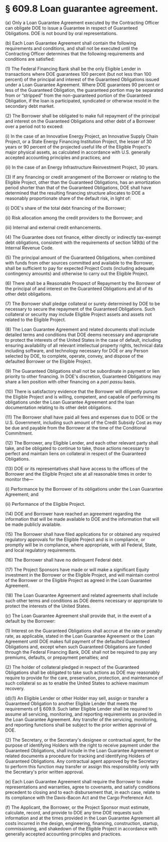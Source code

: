 # § 609.8   Loan guarantee agreement.

(a) Only a Loan Guarantee Agreement executed by the Contracting Officer can obligate DOE to issue a Guarantee in respect of Guaranteed Obligations. DOE is not bound by oral representations.


(b) Each Loan Guarantee Agreement shall contain the following requirements and conditions, and shall not be executed until the Contracting Officer determines that the following requirements and conditions are satisfied:


(1) The Federal Financing Bank shall be the only Eligible Lender in transactions where DOE guarantees 100 percent (but not less than 100 percent) of the principal and interest of the Guaranteed Obligations issued under a Loan Guarantee Agreement. Where DOE guarantees 90 percent or less of the Guaranteed Obligation, the guaranteed portion may be separated from or “stripped” from the non-guaranteed portion of the Guaranteed Obligation, if the loan is participated, syndicated or otherwise resold in the secondary debt market.


(2) The Borrower shall be obligated to make full repayment of the principal and interest on the Guaranteed Obligations and other debt of a Borrower over a period not to exceed:


(i) In the case of an Innovative Energy Project, an Innovative Supply Chain Project, or a State Energy Financing Institution Project, the lesser of 30 years or 90 percent of the projected useful life of the Eligible Project's major physical assets, as calculated in accordance with U.S. generally accepted accounting principles and practices; and


(ii) In the case of an Energy Infrastructure Reinvestment Project, 30 years.


(3) If any financing or credit arrangement of the Borrower or relating to the Eligible Project, other than the Guaranteed Obligations, has an amortization period shorter than that of the Guaranteed Obligations, DOE shall have determined that the resulting financing structure allocates to DOE a reasonably proportionate share of the default risk, in light of:


(i) DOE's share of the total debt financing of the Borrower;


(ii) Risk allocation among the credit providers to the Borrower; and


(iii) Internal and external credit enhancements.


(4) The Guarantee does not finance, either directly or indirectly tax-exempt debt obligations, consistent with the requirements of section 149(b) of the Internal Revenue Code.


(5) The principal amount of the Guaranteed Obligations, when combined with funds from other sources committed and available to the Borrower, shall be sufficient to pay for expected Project Costs (including adequate contingency amounts) and otherwise to carry out the Eligible Project.


(6) There shall be a Reasonable Prospect of Repayment by the Borrower of the principal of and interest on the Guaranteed Obligations and all of its other debt obligations.


(7) The Borrower shall pledge collateral or surety determined by DOE to be necessary to secure the repayment of the Guaranteed Obligations. Such collateral or security may include Eligible Project assets and assets not related to the Eligible Project.


(8) The Loan Guarantee Agreement and related documents shall include detailed terms and conditions that DOE deems necessary and appropriate to protect the interests of the United States in the case of default, including ensuring availability of all relevant intellectual property rights, technical data including software, and technology necessary for DOE or any Person selected by DOE, to complete, operate, convey, and dispose of the defaulted Borrower or the Eligible Project.


(9) The Guaranteed Obligations shall not be subordinate in payment or lien priority to other financing. In DOE's discretion, Guaranteed Obligations may share a lien position with other financing on a *pari passu* basis.


(10) There is satisfactory evidence that the Borrower will diligently pursue the Eligible Project and is willing, competent, and capable of performing its obligations under the Loan Guarantee Agreement and the loan documentation relating to its other debt obligations.


(11) The Borrower shall have paid all fees and expenses due to DOE or the U.S. Government, including such amount of the Credit Subsidy Cost as may be due and payable from the Borrower at the time of the Conditional Commitment.


(12) The Borrower, any Eligible Lender, and each other relevant party shall take, and be obligated to continue to take, those actions necessary to perfect and maintain liens on collateral in respect of the Guaranteed Obligations.


(13) DOE or its representatives shall have access to the offices of the Borrower and the Eligible Project site at all reasonable times in order to monitor the—


(i) Performance by the Borrower of its obligations under the Loan Guarantee Agreement; and


(ii) Performance of the Eligible Project.


(14) DOE and Borrower have reached an agreement regarding the information that will be made available to DOE and the information that will be made publicly available.


(15) The Borrower shall have filed applications for or obtained any required regulatory approvals for the Eligible Project and is in compliance, or promptly will be in compliance, where appropriate, with all Federal, State, and local regulatory requirements.


(16) The Borrower shall have no delinquent Federal debt.


(17) The Project Sponsors have made or will make a significant Equity investment in the Borrower or the Eligible Project, and will maintain control of the Borrower or the Eligible Project as agreed in the Loan Guarantee Agreement.


(18) The Loan Guarantee Agreement and related agreements shall include such other terms and conditions as DOE deems necessary or appropriate to protect the interests of the United States.


(c) The Loan Guarantee Agreement shall provide that, in the event of a default by the Borrower:


(1) Interest on the Guaranteed Obligations shall accrue at the rate or penalty rate, as applicable, stated in the Loan Guarantee Agreement or the Loan Agreement until DOE makes full payment of the defaulted Guaranteed Obligations and, except when such Guaranteed Obligations are funded through the Federal Financing Bank, DOE shall not be required to pay any premiums, defaults, or prepayment penalties; and


(2) The holder of collateral pledged in respect of the Guaranteed Obligations shall be obligated to take such actions as DOE may reasonably require to provide for the care, preservation, protection, and maintenance of such collateral so as to enable the United States to achieve maximum recovery.


(d)(1) An Eligible Lender or other Holder may sell, assign or transfer a Guaranteed Obligation to another Eligible Lender that meets the requirements of § 609.9. Such latter Eligible Lender shall be required to assume all servicing, monitoring, and reporting requirements as provided in the Loan Guarantee Agreement. Any transfer of the servicing, monitoring, and reporting functions shall be subject to the prior written approval of DOE.


(2) The Secretary, or the Secretary's designee or contractual agent, for the purpose of identifying Holders with the right to receive payment under the Guaranteed Obligations, shall include in the Loan Guarantee Agreement or related documents a procedure for tracking and identifying Holders of Guaranteed Obligations. Any contractual agent approved by the Secretary to perform this function may transfer or assign this responsibility only with the Secretary's prior written approval.


(e) Each Loan Guarantee Agreement shall require the Borrower to make representations and warranties, agree to covenants, and satisfy conditions precedent to closing and to each disbursement that, in each case, relate to its compliance with the Davis-Bacon Act and the Cargo Preference Act.


(f) The Applicant, the Borrower, or the Project Sponsor must estimate, calculate, record, and provide to DOE any time DOE requests such information and at the times provided in the Loan Guarantee Agreement all costs incurred in the design, engineering, financing, construction, startup, commissioning, and shakedown of the Eligible Project in accordance with generally accepted accounting principles and practices.






